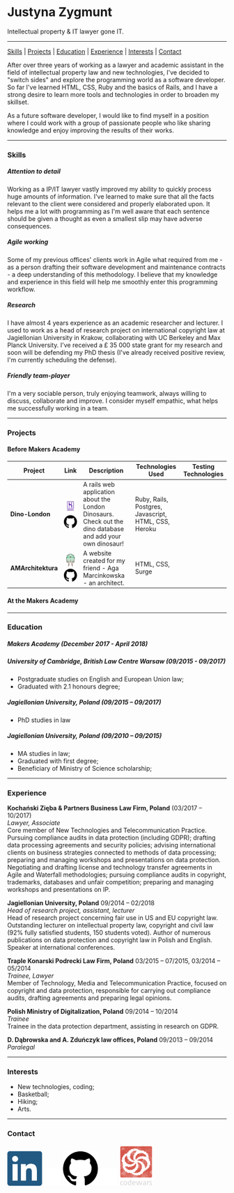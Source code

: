 # Justyna Zygmunt

Intellectual property & IT lawyer gone IT.

***

[Skills](#skills) | [Projects](#projects) | [Education](#education) | [Experience](#experience) | [Interests](#interests) | [Contact](#contact)

<p> After over three years of working as a lawyer and academic assistant in the field of intellectual property law and new technologies, I've decided to "switch sides" and explore the programming world as a software developer. So far I've learned HTML, CSS, Ruby and the basics of Rails, and I have a strong desire to learn more tools and technologies in order to broaden my skillset.

As a future software developer, I would like to find myself in a position where I could work with a group of passionate people who like sharing knowledge and enjoy improving the results of their works.

***

### <a name="skills">Skills</a>

##### Attention to detail

Working as a IP/IT lawyer vastly improved my ability to quickly process huge amounts of information. I've learned to make sure that all the facts relevant to the client were considered and properly elaborated upon. It helps me a lot with programming as I'm well aware that each sentence should be given a thought as even a smallest slip may have adverse consequences.

##### Agile working

Some of my previous offices' clients work in Agile what required from me - as a person drafting their software development and maintenance contracts - a deep understanding of this methodology. I believe that my knowledge and experience in this field will help me smoothly enter this programming workflow.

##### Research

I have almost 4 years experience as an academic researcher and lecturer. I used to work as a head of research project on international copyright law at Jagiellonian University in Krakow, collaborating with UC Berkeley and Max Planck University. I've received a £ 35 000 state grant for my research and soon will be defending my PhD thesis (I've already received positive review, I'm currently scheduling the defense).

##### Friendly team-player

I'm a very sociable person, truly enjoying teamwork, always willing to discuss, collaborate and improve. I consider myself empathic, what helps me successfully working in a team.

***

### <a name="projects">Projects</a>
#### Before Makers Academy

Project | Link | Description | Technologies Used| Testing Technologies
--- | --- | --- | --- | ---
**Dino-London** | <a href="https://london-dinosaurs.herokuapp.com"><img src="logos/hosting_heroku.png" width="80"></a><a href="https://github.com/Kotauror/Dinosaurs"><img src="logos/github.png" width="60"></a> |A rails web application about the London Dinosaurs. Check out the dino database and add your own dinosaur! | Ruby, Rails, Postgres, Javascript, HTML, CSS, Heroku |
**AMArchitektura** | <a href="http://amarchitektura.surge.sh"><img src="logos/surge.png" width="60"></a> <a href="https://github.com/Kotauror/AMArchitektura"><img src="logos/github.png" width="60"></a> | A website created for my friend - Aga Marcinkowska - an architect. | HTML, CSS, Surge |

#### At the Makers Academy

***

### <a name="education">Education</a>

##### Makers Academy (December 2017 - April 2018)

##### University of Cambridge, British Law Centre Warsaw (09/2015 - 09/2017)
* Postgraduate studies on English and European Union law;
* Graduated with 2.1 honours degree;

##### Jagiellonian University, Poland (09/2015 – 09/2017)
* PhD studies in law

##### Jagiellonian University, Poland (09/2010 – 09/2015)
* MA studies in law;
* Graduated with first degree;
* Beneficiary of Ministry of Science scholarship;

***

### <a name="experience">Experience</a>

**Kochański Zięba & Partners Business Law Firm, Poland** (03/2017 – 10/2017)<br>
*Lawyer, Associate* <br>
Core member of New Technologies and Telecommunication Practice. <br>
Pursuing compliance audits in data protection (including GDPR); drafting data processing agreements and security policies; advising international clients on business strategies connected to methods of data processing; preparing and managing workshops and presentations on data protection. <br>
Negotiating and drafting license and technology transfer agreements in Agile and Waterfall methodologies; pursuing compliance audits in copyright, trademarks, databases and unfair competition; preparing and managing workshops and presentations on IP.

**Jagiellonian University, Poland** 09/2014 – 02/2018<br>
*Head of research project, assistant, lecturer* <br>
Head of research project concerning fair use in US and EU copyright law. Outstanding lecturer on intellectual property law, copyright and civil law (92% fully satisfied students, 150 students voted). Author of numerous publications on data protection and copyright law in Polish and English. Speaker at international conferences.

**Traple Konarski Podrecki Law Firm, Poland** 03/2015 – 07/2015, 03/2014 – 05/2014 <br> *Trainee, Lawyer*    
Member of Technology, Media and Telecommunication Practice, focused on copyright and data protection, responsible for carrying out compliance audits, drafting agreements and preparing legal opinions.

**Polish Ministry of Digitalization, Poland** 09/2014 – 10/2014 <br>
*Trainee*                        
Trainee in the data protection department, assisting in research on GDPR.  

**D. Dąbrowska and A. Zduńczyk law offices, Poland** 09/2013 – 09/2014 <br>
*Paralegal* <br>

***

### <a name="interests">Interests</a>

* New technologies, coding;
* Basketball;
* Hiking;
* Arts.

***

### <a name="contact">Contact</a>

<a href="https://www.linkedin.com/in/justyna-zygmunt/"><img src="logos/linkedin.png" width="80"></a> <img src="logos/empty.png" width="40"> <a href="https://github.com/Kotauror/"><img src="logos/github.png" width="80"></a> <img src="logos/empty.png" width="40"> <a href="http://www.codewars.com/users/kotauror"><img src="logos/codewars.png" width="80"></a>
